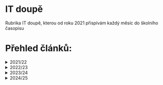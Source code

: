 # IT doupě
Rubrika IT doupě, kterou od roku 2021 přispívám každý měsíc do školního časopisu

# Přehled článků:
<details>
  <summary>2021/22</summary>

- **10/21**
  - Spustím Windows 11?
  - Systém v systému
  - Bad Apple Challenge
  - Monopol Bingu
- **11/21**
  - Jak odinstalovat Edge?
  - Jak na Discord bota?
  - Hra o život
- **12/21**
  - Github Education
  - Advent of Code
  - Ezoterické jazyky
- **01/22**
  - Github pages
  - API - data na dosah ruky
  - Jak na... Minecraft plugin
- **02/22**
  - Doména zdarma
  - Měsíc s Linuxem
  - Jak na... příkazy v Minecraft pluginu
- **03/22** 
	- Jak na... Databázi v Minecraft pluginu
- **04/22** 
	- Jak na... Config soubory v Minecraft pluginu
- **05/22** 
	- Jak na... Debug Minecraft pluginu
- **06/22** 
	- Vyměnil jsem Ubuntu za Fedoru - měli byste taky?
</details>

<details>
  <summary>2022/23</summary>
 
- **09/22** 
	- Rust – Rychlost céček a syntaxe podobná pythonu
- **10/22** 
	- Jak na… První program v Rustu
- **11/22** 
	- Jak na… Uživatelské rozhraní v Rustu
- **12/22** 
	- Jak na… Makra v LibreOffice
- **01/23** 
	- Jak na… Media Player (v terminálu)
- **02/23** 
	- Jak na… UNO v Pythonu
- **03/23** 
	- Jak na… Pohyb kamery v Unity
- **04/23** 
	- Jak funguje Internet – základy Internetu
- **05/23** 
	- Jak funguje Internet – Ethernet
- **06/23** 
	- Jak funguje Internet – IP adresy
</details>

<details>
  <summary>2023/24</summary>

- **09/23**
  - Jak funguje Internet – Transportní vrstva
- **10/23**
  - Jak funguje Internet – Aplikační vrstva a protokoly
- **11/23**
  - Jak na… nastavení vlastního switche
- **12/23**
  - Jak funguje Internet – VLAN
- **02/24**
  - Jak funguje Internet – STP a Etherchannels
- **03/24**
  - Jak funguje Internet – DHCP a FHRP
- **04/24**
    - Jak funguje Internet – LAN security
- **05/24**
    - Jak funguje Internet – WLAN
- **06/24**
    - Jak funguje Internet – Routing
</details>

<details>
  <summary>2024/25</summary>

- **09/24**
  - Jak se tvoří Web – HTML
- **10/24**
  - Jak se tvoří Web – CSS
- **11/24**
  - Jak se tvoří Web – JavaScript
- **12/24**
  - Jak se tvoří Web – Balíčky, bundling a publikace
- **01/25**
  - Jak se tvoří Web – TypeScript, Sass a CSS moduly
- **02/25**
  - Jak se tvoří Web – React a state management
- **03/25**
  - Jak se tvoří Web – Storybook
- **04/25**
  - Jak se tvoří Web – Next.js
- **05/25**
  - Jak se tvoří Web – Lokalizace a testy
- **06/25**
  - Speciál, poslední číslo
</details>
